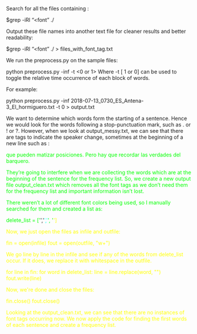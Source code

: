 Search for all the files containing <font> :

$grep -iRl “<font” ./

Output these file names into another text file for cleaner results and better readability:

$grep -iRl “<font” ./ > files_with_font_tag.txt

We run the preprocess.py on the sample files:

python preprocess.py -inf <input-file-name> -t <0 or 1>
Where -t [ 1 or 0] can be used to toggle the relative time occurrence of each block of words.

For example: 

python preprocess.py -inf 2018-07-13_0730_ES_Antena-3_El_hormiguero.txt -t 0 > output.txt
 
We want to determine which words form the starting of a sentence. Hence we would look for the words following a stop-punctuation mark, such as . or ! or ?. However, when we look at output_messy.txt, we can see that there are <font> tags to indicate the speaker change, sometimes at the beginning of a new line such as :

<font color="#00ff00">que pueden matizar posiciones.</font> <font color="#00ff00">Pero hay que recordar</font> <font color="#00ff00">las verdades del barquero.

They’re going to interfere when we are collecting the words which are at the beginning of the sentence for the frequency list. 
So, we create a new output file output_clean.txt which removes all the font tags as we don’t need them for the frequency list and important information isn’t lost.

There weren’t a lot of different font colors being used, so I manually searched for them and created a list as:

delete_list = ['</font>','<font color="#00ffff">','<font color="#00ff00">', '<font color="#ffff00">']

Now, we just open the files as infile and outfile:

fin = open(infile)
fout = open(outfile, "w+")

We go line by line in the infile and see if any of the words from delete_list occur. If it does, we replace it with whitespace in the outfile.


for line in fin:
    for word in delete_list:
        line = line.replace(word, "")
    fout.write(line)

Now, we're done and close the files: 

fin.close()
fout.close()

Looking at the output_clean.txt, we can see that there are no instances of font tags occurring now. We now apply the code for finding the first words of each sentence and create a frequency list.
